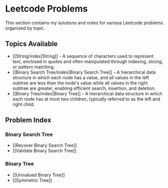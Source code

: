 # Leetcode Problems

This section contains my solutions and notes for various Leetcode problems organized by topic.

## Topics Available

- [[String/index|String]] - A sequence of characters used to represent text, enclosed in quotes and often manipulated through indexing, slicing, or pattern matching.
- [[Binary Search Tree/index|Binary Search Tree]] - A hierarchical data structure in which each node has a value, and all values in the left subtree are less than the node's value while all values in the right subtree are greater, enabling efficient search, insertion, and deletion.
- [[Binary Tree/index|Binary Tree]] - A hierarchical data structure in which each node has at most two children, typically referred to as the left and right child.

## Problem Index

### Binary Search Tree
- [[Recover Binary Search Tree]]
- [[Validate Binary Search Tree]]

### Binary Tree
- [[Univalued Binary Tree]]
- [[Symmetric Tree]]
